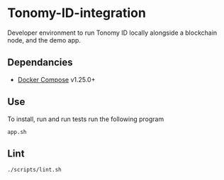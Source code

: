 # Tonomy-ID-integration

Developer environment to run Tonomy ID locally alongside a blockchain node, and the demo app.

## Dependancies

- [Docker Compose](http://docs.docker.com/compose/) v1.25.0+

## Use

To install, run and run tests run the following program

`app.sh`

## Lint

`./scripts/lint.sh`

